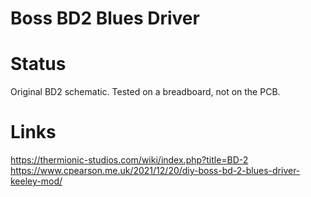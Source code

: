 # Boss BD2 Blues Driver

# Status
Original BD2 schematic.
Tested on a breadboard, not on the PCB.

# Links
https://thermionic-studios.com/wiki/index.php?title=BD-2
https://www.cpearson.me.uk/2021/12/20/diy-boss-bd-2-blues-driver-keeley-mod/
